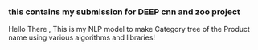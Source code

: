 ### this contains my submission for DEEP cnn and zoo project


Hello There , This is my NLP model to make Category tree of the Product name using various algorithms and libraries!
